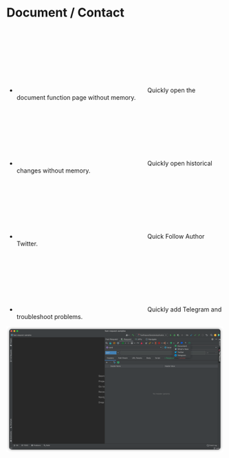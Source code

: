 # Document / Contact

- <svg class="icon svg-icon" aria-hidden="true"><use xlink:href="#icon-doc1"></use></svg> Quickly open the document function page without memory.
- <svg class="icon svg-icon" aria-hidden="true"><use xlink:href="#icon-changelog"></use></svg> Quickly open historical changes without memory.
- <svg class="icon svg-icon" aria-hidden="true"><use xlink:href="#icon-twitter"></use></svg> Quick Follow Author Twitter.
- <svg class="icon svg-icon" aria-hidden="true"><use xlink:href="#icon-telegram"></use></svg> Quickly add Telegram and troubleshoot problems.

![docAndContact](/img/docAndContact_en.png)
